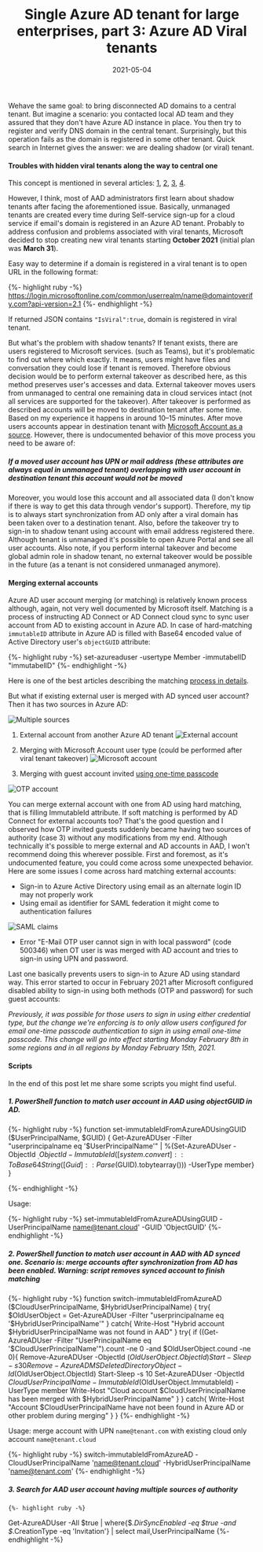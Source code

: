 ﻿---
layout: post
title:  "Single Azure AD tenant for large enterprises, part 3: Azure AD Viral tenants"
date:   2021-05-04
description: In this part of our series we will talk about viral tenants and external users
categories:
  - Azure AD
tags:
  - Azure AD
  - AAD Connect Cloud Sync
  - Viral Tenant
---


<p class="intro"><span class="dropcap">We</span>have the same goal: to bring disconnected AD domains to a central tenant. But imagine a scenario: you contacted local AD team and they assured that they don't have Azure AD instance in place. You then try to register and verify DNS domain in the central tenant. Surprisingly, but this operation fails as the domain is registered in some other tenant. Quick search in Internet gives the answer: we are dealing shadow (or viral) tenant.</p>

#### Troubles with hidden viral tenants along the way to central one

This concept is mentioned in several articles: [1](http://1.https//docs.microsoft.com/en-us/azure/active-directory/enterprise-users/directory-self-service-signup), [2](https://docs.microsoft.com/en-us/azure/active-directory/enterprise-users/domains-admin-takeover), [3](https://docs.microsoft.com/en-us/azure/active-directory/external-identities/user-properties), [4](https://docs.microsoft.com/en-us/azure/active-directory/external-identities/faq).

However, I think, most of AAD administrators first learn about shadow tenants after facing the aforementioned issue. Basically, unmanaged tenants are created every time during Self-service sign-up for a cloud service if email's domain is registered in an Azure AD tenant. Probably to address confusion and problems associated with viral tenants, Microsoft decided to stop creating new viral tenants starting **October 2021** (initial plan was **March 31**).

Easy way to determine if a domain is registered in a viral tenant is to open URL in the following format:

  {%- highlight ruby -%}
https://login.microsoftonline.com/common/userrealm/name@domaintoverify.com?api-version=2.1
  {%- endhighlight -%}

If returned JSON contains `"IsViral":true`, domain is registered in viral tenant.

But what's the problem with shadow tenants? If tenant exists, there are users registered to Microsoft services. (such as Teams), but it's problematic to find out where which exactly. It means, users might have files and conversation they could lose if tenant is removed. Therefore obvious decision would be to perform external takeover as described here, as this method preserves user's accesses and data. External takeover moves users from unmanaged to central one remaining data in cloud services intact (not all services are supported for the takeover).
After takeover is performed as described accounts will be moved to destination tenant after some time. Based on my experience it happens in around 10–15 minutes. After move users accounts appear in destination tenant with [Microsoft Account as a source](https://docs.microsoft.com/en-us/azure/active-directory/external-identities/user-properties#source).
However, there is undocumented behavior of this move process you need to be aware of:

##### If a moved user account has UPN or mail address (these attributes are always equal in unmanaged tenant) overlapping with user account in destination tenant this account would not be moved

Moreover, you would lose this account and all associated data (I don't know if there is way to get this data through vendor's support). Therefore, my tip is to always start synchronization from AD only after a viral domain has been taken over to a destination tenant. Also, before the takeover try to sign-in to shadow tenant using account with email address registered there. Although tenant is unmanaged it's possible to open Azure Portal and see all user accounts. Also note, if you perform internal takeover and become global admin role in shadow tenant, no external takeover would be possible in the future (as a tenant is not considered unmanaged anymore).


#### Merging external accounts

Azure AD user account merging (or matching) is relatively known process although, again, not very well documented by Microsoft itself. Matching is a process of instructing AD Connect or AD Connect cloud sync to sync user account from AD to existing account in Azure AD. In case of hard-matching `immutableID` attribute in Azure AD is filled with Base64 encoded value of Active Directory user's `objectGUID` attribute:

  {%- highlight ruby -%}
set-azureaduser -usertype Member -immutabelID "immutabelID"
  {%- endhighlight -%}

Here is one of the best articles describing the matching [process in details](https://dirteam.com/sander/2020/03/27/explained-user-hard-matching-and-soft-matching-in-azure-ad-connect/).

But what if existing external user is merged with AD synced user account? Then it has two sources in Azure AD:

![Multiple sources](\assets\img\2021\2021-05-04\1.png)

1. External account from another Azure AD tenant ![External account](\assets\img\2021\2021-05-04\2.png)

2. Merging with Microsoft Account user type (could be performed after viral tenant takeover) ![Microsoft account](\assets\img\2021\2021-05-04\3.png)

3. Merging with guest account invited [using one-time passcode](https://docs.microsoft.com/en-us/azure/active-directory/external-identities/one-time-passcode)

![OTP account](\assets\img\2021\2021-05-04\4.png)

You can merge external account with one from AD using hard matching, that is filling ImmutableId attribute. If soft matching is performed by AD Connect for external accounts too? That's the good question and I observed how OTP invited guests suddenly became having two sources of authority (case 3) without any modifications from my end.
Although technically it's possible to merge external and AD accounts in AAD, I won't recommend doing this wherever possible. First and foremost, as it's undocumented feature, you could come across some unexpected behavior. Here are some issues I come across hard matching external accounts:

* Sign-in to Azure Active Directory using email as an alternate login ID may not properly work
* Using email as identifier for SAML federation it might come to authentication failures

![SAML claims](\assets\img\2021\2021-05-04\5.png)

* Error "E-Mail OTP user cannot sign in with local password" (code 500346) when OT user is was merged with AD account and tries to sign-in using UPN and password.

Last one basically prevents users to sign-in to Azure AD using standard way. This error started to occur in February 2021 after Microsoft configured disabled ability to sign-in using both methods (OTP and password) for such guest accounts:

*Previously, it was possible for those users to sign in using either credential type, but the change we're enforcing is to only allow users configured for email one-time passcode authentication to sign in using email one-time passcode. This change will go into effect starting Monday February 8th in some regions and in all regions by Monday February 15th, 2021.*

#### Scripts

In the end of this post let me share some scripts you might find useful.

##### 1. PowerShell function to match user account in AAD using objectGUID in AD.

  {%- highlight ruby -%}
function set-immutableIdFromAzureADUsingGUID ($UserPrincipalName, $GUID)
{
Get-AzureADUser -Filter "userprincipalname eq '$UserPrincipalName'" | %{Set-AzureADUser -ObjectId $_.ObjectId -ImmutableId ([system.convert]::ToBase64String([Guid]::Parse($GUID).tobytearray())) -UserType member}
}

  {%- endhighlight -%}

Usage:

  {%- highlight ruby -%}
set-immutableIdFromAzureADUsingGUID -UserPrincipalName name@tenant.cloud' -GUID 'ObjectGUID'
  {%- endhighlight -%}


##### 2. PowerShell function to match user account in AAD with AD synced one. Scenario is: merge accounts after synchronization from AD has been enabled. **Warning**: script removes synced account to finish matching

  {%- highlight ruby -%}
function switch-immutableIdFromAzureAD ($CloudUserPrincipalName, $HybridUserPrincipalName)
{
try{
$OldUserObject = Get-AzureADUser -Filter "userprincipalname eq '$HybridUserPrincipalName'"
}
catch{
Write-Host "Hybrid account $HybridUserPrincipalName was not found in AAD"
}
try{
if ((Get-AzureADUser -Filter "UserPrincipalName eq '$CloudUserPrincipalName'").count -ne 0 -and $OldUserObject.cound -ne 0){
Remove-AzureADUser -ObjectId ($OldUserObject.ObjectId)
Start-Sleep -s 30
Remove-AzureADMSDeletedDirectoryObject -Id ($OldUserObject.ObjectId)
Start-Sleep -s 10
Set-AzureADUser -ObjectId $CloudUserPrincipalName -ImmutableId ($OldUserObject.ImmutableId) -UserType member
Write-Host "Cloud account $CloudUserPrincipalName has been merged with $HybridUserPrincipalName"
}
}
catch{
Write-Host "Account $CloudUserPrincipalName have not been found in Azure AD or other problem during merging"
}
}
  {%- endhighlight -%}

Usage: merge account with UPN `name@tenant.com` with existing cloud only account `name@tenant.cloud`

  {%- highlight ruby -%}
switch-immutableIdFromAzureAD -CloudUserPrincipalName 'name@tenant.cloud' -HybridUserPrincipalName 'name@tenant.com'
  {%- endhighlight -%}

##### 3. Search for AAD user account having multiple sources of authority

    {%- highlight ruby -%}
Get-AzureADUser -All $true | where{$_.DirSyncEnabled -eq $true -and $_.CreationType -eq 'Invitation'} | select mail,UserPrincipalName
  {%- endhighlight -%}